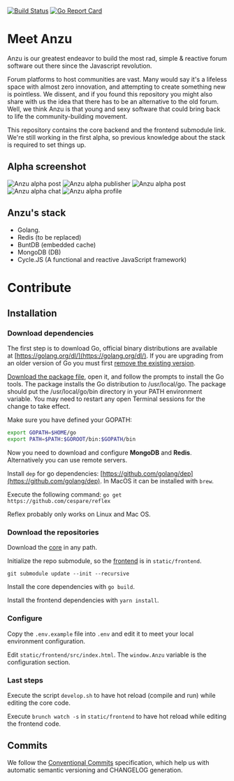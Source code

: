 [![Build Status](https://travis-ci.org/tryanzu/core.svg?branch=release%2Falpha)](https://travis-ci.org/tryanzu/core)
[![Go Report Card](https://goreportcard.com/badge/github.com/tryanzu/core)](https://goreportcard.com/report/github.com/tryanzu/core)

# Meet Anzu

Anzu is our greatest endeavor to build the most rad, simple & reactive forum software out there since the Javascript revolution. 

Forum platforms to host communities are vast. Many would say it's a lifeless space with almost zero innovation, and attempting to create something new is pointless. We dissent, and if you found this repository you might also share with us the idea that there has to be an alternative to the old forum. Well, we think Anzu is that young and sexy software that could bring back to life the community-building movement.

This repository contains the core backend and the frontend submodule link. 
We're still working in the first alpha, so previous knowledge about the stack is required to set things up.

## Alpha screenshot
![Anzu alpha post](https://imgur.com/pXDutG0.png)
![Anzu alpha publisher](https://imgur.com/tF1ApnP.png)
![Anzu alpha post](https://imgur.com/IAv9V8C.png)
![Anzu alpha chat](https://imgur.com/vlari7x.png)
![Anzu alpha profile](https://imgur.com/uG4C9LE.png)

## Anzu's stack
- Golang.
- Redis (to be replaced)
- BuntDB (embedded cache)
- MongoDB (DB)
- Cycle.JS (A functional and reactive JavaScript framework)

# Contribute

## Installation

### Download dependencies
The first step is to download Go, official binary distributions are available at [https://golang.org/dl/](https://golang.org/dl/).
If you are upgrading from an older version of Go you must first [remove the existing version](https://golang.org/doc/install?download=go1.11.4.darwin-amd64.pkg#uninstall).

[Download the package file](https://golang.org/dl/), open it, and follow the prompts to install the Go tools. The package installs the Go distribution to /usr/local/go.
The package should put the /usr/local/go/bin directory in your PATH environment variable. You may need to restart any open Terminal sessions for the change to take effect.

Make sure you have defined your GOPATH:

```zsh
export GOPATH=$HOME/go
export PATH=$PATH:$GOROOT/bin:$GOPATH/bin
```

Now you need to download and configure **MongoDB** and **Redis**. Alternatively you can use remote servers.

Install `dep` for go dependencies: [https://github.com/golang/dep](https://github.com/golang/dep). In MacOS it can be installed with `brew`.

Execute the following command: `go get https://github.com/cespare/reflex`

Reflex probably only works on Linux and Mac OS.

### Download the repositories

Download the [core](http://github.com/tryanzu/core) in any path.

Initialize the repo submodule, so the [frontend](http://github.com/tryanzu/frontend) is in `static/frontend`.

```
git submodule update --init --recursive
```

Install the core dependencies with `go build`.

Install the frontend dependencies with `yarn install`.


### Configure

Copy the `.env.example` file into `.env` and edit it to meet your local environment configuration.

Edit `static/frontend/src/index.html`. The `window.Anzu` variable is the configuration section.

### Last steps

Execute the script `develop.sh` to have hot reload (compile and run) while editing the core code.

Execute `brunch watch -s` in `static/frontend` to have hot reload while editing the frontend code.

## Commits

We follow the [Conventional Commits](https://www.conventionalcommits.org) specification, which help us with automatic semantic versioning and CHANGELOG generation.